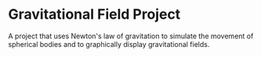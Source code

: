 # Gravitational Field Project
A project that uses Newton's law of gravitation to simulate the movement of spherical bodies and
to graphically display gravitational fields.
